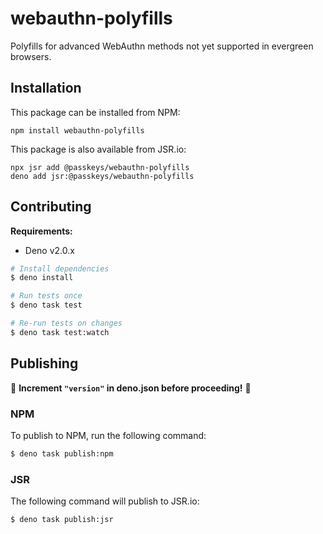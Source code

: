 # webauthn-polyfills

Polyfills for advanced WebAuthn methods not yet supported in evergreen browsers.

## Installation

This package can be installed from NPM:

```
npm install webauthn-polyfills
```

This package is also available from JSR.io:

```
npx jsr add @passkeys/webauthn-polyfills
deno add jsr:@passkeys/webauthn-polyfills
```

## Contributing

**Requirements:**

- Deno v2.0.x

```sh
# Install dependencies
$ deno install

# Run tests once
$ deno task test

# Re-run tests on changes
$ deno task test:watch
```

## Publishing

🚨 **Increment `"version"` in deno.json before proceeding!** 🚨

### NPM

To publish to NPM, run the following command:

```sh
$ deno task publish:npm
```

### JSR

The following command will publish to JSR.io:

```sh
$ deno task publish:jsr
```

